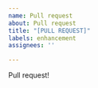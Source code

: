 ```yaml
---
name: Pull request
about: Pull request
title: "[PULL REQUEST]"
labels: enhancement
assignees: ''

---
```


Pull request!
